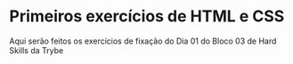 # Primeiros exercícios de HTML e CSS
Aqui serão feitos os exercícios de fixação do Dia 01 do Bloco 03 de Hard Skills da Trybe
